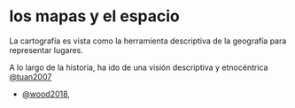 # los mapas y el espacio

La cartografía es vista como la herramienta descriptiva de la geografía para representar lugares.

A lo largo de la historia, ha ido de una visión descriptiva y etnocéntrica [@tuan2007](@tuan2007.md)

* [@wood2018](@wood2018.md),
